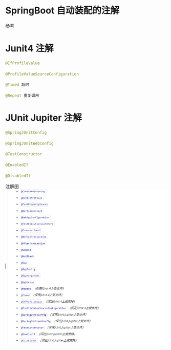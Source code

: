 # SpringBoot 自动装配的注解
[参考](https://docs.spring.io/spring-boot/docs/current/reference/html/appendix-test-auto-configuration.html#test-auto-configuration)
# Junit4 注解
```java
@IfProfileValue

@ProfileValueSourceConfiguration

@Timed 超时

@Repeat 重复调用
```
# JUnit Jupiter 注解
```java
@SpringJUnitConfig

@SpringJUnitWebConfig

@TestConstructor

@EnabledIf

@DisabledIf
```
注解图
![](.README_images/018eac98.png)